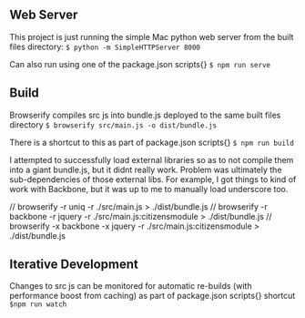 
## Web Server
This project is just running the simple Mac python web server from the built files directory:
`$ python -m SimpleHTTPServer 8000`

Can also run using one of the package.json scripts{}
`$ npm run serve`

## Build
Browserify compiles src js into bundle.js deployed to the same built files directory
`$ browserify src/main.js -o dist/bundle.js`

There is a shortcut to this as part of package.json scripts{}
`$ npm run build`

I attempted to successfully load external libraries so as to not compile them into a giant bundle.js, but it didnt really work.  Problem was ultimately the sub-dependencies of those external libs.  For example, I got things to kind of work with Backbone, but it was up to me to manually load underscore too.

// browserify -r uniq -r ./src/main.js > ./dist/bundle.js
// browserify -r backbone -r jquery -r ./src/main.js:citizensmodule > ./dist/bundle.js
// browserify -x backbone -x jquery -r ./src/main.js:citizensmodule > ./dist/bundle.js


## Iterative Development
Changes to src js can be monitored for automatic re-builds (with performance boost from caching) as part of package.json scripts{} shortcut
`$npm run watch`
